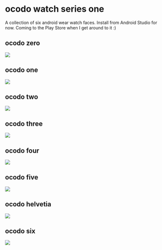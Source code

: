 # ocodo watch series one

A collection of six android wear watch faces.
Install from Android Studio for now.
Coming to the Play Store when I get around to it :)

## ocodo zero

![](./Wearable/src/main/res/drawable-hdpi/preview_ocodo_zero.png)

## ocodo one

![](./Wearable/src/main/res/drawable-hdpi/preview_ocodo_one.png)

## ocodo two

![](./Wearable/src/main/res/drawable-hdpi/preview_ocodo_two.png)

## ocodo three

![](./Wearable/src/main/res/drawable-hdpi/preview_ocodo_three.png)

## ocodo four

![](./Wearable/src/main/res/drawable-hdpi/preview_ocodo_four.png)

## ocodo five

![](./Wearable/src/main/res/drawable-hdpi/preview_ocodo_five.png)

## ocodo helvetia

![](./Wearable/src/main/res/drawable-hdpi/preview_ocodo_cff.png)

## ocodo six

![](./Wearable/src/main/res/drawable-hdpi/preview_ocodo_six.png)
